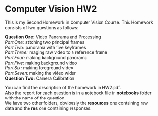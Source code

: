 # Computer Vision HW2

This is my Second Homework in Computer Vision Course. This Homework consists of two questions as follows:

**Question One:** Video Panorama and Processing <br>
*Part One:* stitching two principal frames <br>
*Part Two:* panorama with five keyframes <br>
*Part Three:* imaging raw video to a reference frame <br>
*Part Four:* making background panorama <br>
*Part Five:* making background video <br>
*Part Six:* making foreground video <br>
*Part Seven:* making the video wider <br>
**Question Two:** Camera Calibration <br>

You can find the description of the homework in HW2.pdf. <br>
Also the report for each question is in a notebook file in **notebooks** folder with the name of the question. <br>
We have two other folders, obviously the **resources** one containing raw data and the **res** one containing responses. 

